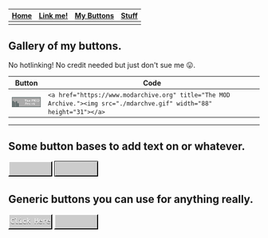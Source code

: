 | [Home](./index.html) | [Link me!](./lnkme.html) | [My Buttons](./mybtns.html) | [Stuff](./stuff.html) |
| ----- | ----- | ----- | ----- |
|  |  |  |  |

## Gallery of my buttons.
No hotlinking! No credit needed but just don't sue me 😛.

| Button | Code |
| - | - |
| [![The MOD Archive](./mybtns/mdarchve.gif)](https://www.modarchive.org) | `<a href="https://www.modarchive.org" title="The MOD Archive."><img src="./mdarchve.gif" width="88" height="31"></a>` |
---
## Some button bases to add text on or whatever.
![](./mybtns/base1.gif)
![](./mybtns/base2.gif)
## Generic buttons you can use for anything really.
![](./mybtns/clickhere.gif)
![](./mybtns/clickhere2.gif)